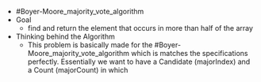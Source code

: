 - #Boyer-Moore_majority_vote_algorithm
- Goal
	- find and return the element that occurs in more than half of the array
- Thinking behind the Algorithm
	- This problem is basically made for the #Boyer-Moore_majority_vote_algorithm which is matches the specifications perfectly. Essentially we want to have a Candidate (majorIndex) and a Count (majorCount) in which